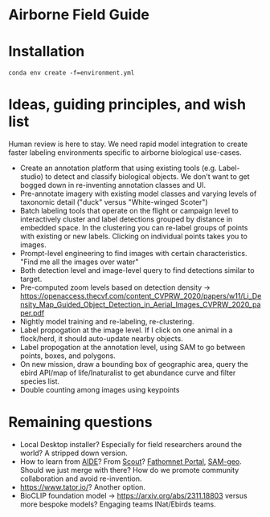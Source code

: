 # Airborne Field Guide

# Installation

```
conda env create -f=environment.yml
```

# Ideas, guiding principles, and wish list

Human review is here to stay. We need rapid model integration to create faster labeling environments specific to airborne biological use-cases. 

* Create an annotation platform that using existing tools (e.g. Label-studio) to detect and classify biological objects. We don't want to get bogged down in re-inventing annotation classes and UI.
* Pre-annotate imagery with existing model classes and varying levels of taxonomic detail ("duck" versus "White-winged Scoter")
* Batch labeling tools that operate on the flight or campaign level to interactively cluster and label detections grouped by distance in embedded space. In the clustering you can re-label groups of points with existing or new labels. Clicking on individual points takes you to images.
* Prompt-level engineering to find images with certain characteristics. "Find me all the images over water"
* Both detection level and image-level query to find detections similar to target.
* Pre-computed zoom levels based on detection density -> https://openaccess.thecvf.com/content_CVPRW_2020/papers/w11/Li_Density_Map_Guided_Object_Detection_in_Aerial_Images_CVPRW_2020_paper.pdf
* Nightly model training and re-labeling, re-clustering.
* Label propogation at the image level. If I click on one animal in a flock/herd, it should auto-update nearby objects.
* Label propogation at the annotation level, using SAM to go between points, boxes, and polygons.
* On new mission, draw a bounding box of geographic area, query the ebird API/map of life/Inaturalist to get abundance curve and filter species list.
* Double counting among images using keypoints

# Remaining questions
* Local Desktop installer? Especially for field researchers around the world? A stripped down version.
* How to learn from [AIDE](https://github.com/microsoft/aerial_wildlife_detection)? From [Scout](https://www.wildme.org/scout.html)? [Fathomnet Portal](https://fathomnet.org/fathomnet/#/), [SAM-geo](https://github.com/opengeos/segment-geospatial). Should we just merge with there? How do we promote community collaboration and avoid re-invention. 
* https://www.tator.io/? Another option.  
* BioCLIP foundation model -> https://arxiv.org/abs/2311.18803 versus more bespoke models? Engaging teams INat/Ebirds teams.
